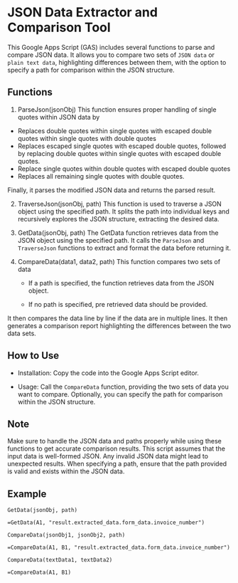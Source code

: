 # JSON Data Extractor and Comparison Tool

This Google Apps Script (GAS) includes several functions to parse and compare JSON data. It allows you to compare two sets of `JSON data` or `plain text data`, highlighting differences between them, with the option to specify a path for comparison within the JSON structure.

## Functions

1. ParseJson(jsonObj)
This function ensures proper handling of single quotes within JSON data by
- Replaces double quotes within single quotes with escaped double quotes within single quotes with double quotes
- Replaces escaped single quotes with escaped double quotes, followed by replacing double quotes within single quotes with escaped double quotes.
- Replace single quotes within double quotes with escaped double quotes
- Replaces all remaining single quotes with double quotes.

Finally, it parses the modified JSON data and returns the parsed result.


2. TraverseJson(jsonObj, path)
This function is used to traverse a JSON object using the specified path. It splits the path into individual keys and recursively explores the JSON structure, extracting the desired data.

3. GetData(jsonObj, path)
The GetData function retrieves data from the JSON object using the specified path. It calls the `ParseJson` and `TraverseJson` functions to extract and format the data before returning it.

4. CompareData(data1, data2, path)
This function compares two sets of data

    - If a path is specified, the function retrieves data from the JSON object.

    - If no path is specified, pre retrieved data should be provided.

It then compares the data line by line if the data are in multiple lines. It then generates a comparison report highlighting the differences between the two data sets.

## How to Use

- Installation: Copy the code into the Google Apps Script editor.

- Usage: Call the `CompareData` function, providing the two sets of data you want to compare. Optionally, you can specify the path for comparison within the JSON structure.

## Note

Make sure to handle the JSON data and paths properly while using these functions to get accurate comparison results.
This script assumes that the input data is well-formed JSON. Any invalid JSON data might lead to unexpected results.
When specifying a path, ensure that the path provided is valid and exists within the JSON data.

## Example

`GetData(jsonObj, path)`
```
=GetData(A1, "result.extracted_data.form_data.invoice_number")
```

`CompareData(jsonObj1, jsonObj2, path)`
```
=CompareData(A1, B1, "result.extracted_data.form_data.invoice_number")
```

`CompareData(textData1, textData2)`
```
=CompareData(A1, B1)
```